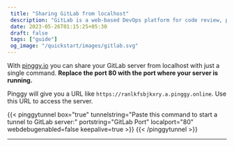 ```yaml
---
 title: "Sharing GitLab from localhost" 
 description: "GitLab is a web-based DevOps platform for code review, project management, and CI/CD."
 date: 2023-05-26T01:15:25+05:30 
 draft: false 
 tags: ["guide"]
 og_image: "/quickstart/images/gitlab.svg"
---
```


With [pinggy.io](https://pinggy.io) you can share your GitLab server from localhost with just a single command. **Replace the port 80 with the port where your server is running.**

Pinggy will give you a URL like `https://ranlkfsbjkxry.a.pinggy.online`. Use this URL to access the server.

{{< pinggytunnel box="true" tunnelstring="Paste this command to start a tunnel to GitLab server:" portstring="GitLab Port" localport="80" webdebugenabled=false keepalive=true >}}
{{< /pinggytunnel >}}

<hr>
